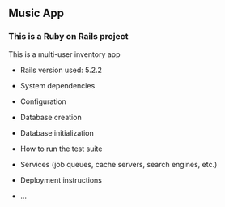 ## Music App 

### This is a Ruby on Rails project

This is a multi-user inventory app 

* Rails version used: 5.2.2

* System dependencies

* Configuration

* Database creation

* Database initialization

* How to run the test suite

* Services (job queues, cache servers, search engines, etc.)

* Deployment instructions

* ...
